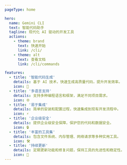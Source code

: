 ```yaml
---
pageType: home

hero:
  name: Gemini CLI
  text: 智能代码助手
  tagline: 现代化 AI 驱动的开发工具
  actions:
    - theme: brand
      text: 快速开始
      link: /cli/
    - theme: alt
      text: 查看文档
      link: /cli/commands

features:
  - title: '智能代码生成'
    details: 基于 AI 技术，快速生成高质量代码，提升开发效率。
    icon: 🤖
  - title: '多语言支持'
    details: 支持多种编程语言和框架，满足不同项目需求。
    icon: 🌐
  - title: '易于集成'
    details: 简单的安装和配置过程，快速集成到现有开发流程中。
    icon: ⚡
  - title: '企业级安全'
    details: 提供企业级安全保障，保护您的代码和数据安全。
    icon: 🔒
  - title: '丰富的工具集'
    details: 包含文件系统、内存管理、网络请求等多种实用工具。
    icon: 🛠️
  - title: '持续更新'
    details: 定期更新功能和修复问题，保持工具的先进性和稳定性。
    icon: 🚀
---
```

